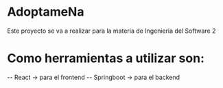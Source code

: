# AdoptameNa
Este proyecto se va a realizar para la materia de Ingenieria del Software 2

# Como herramientas a utilizar son:
-- React -> para el frontend
-- Springboot -> para el backend
